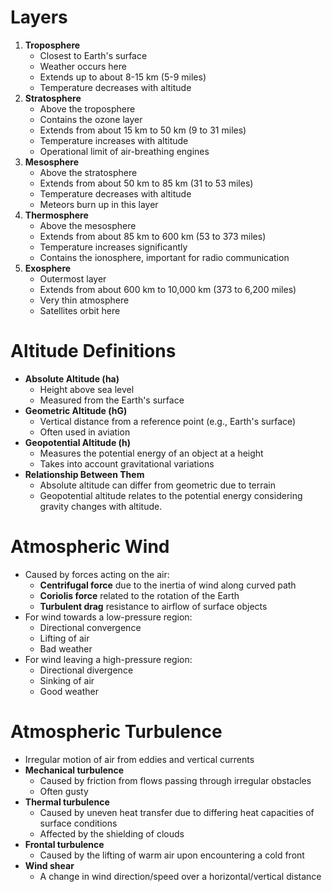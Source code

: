 # Layers
1. **Troposphere**
    - Closest to Earth's surface
    - Weather occurs here
    - Extends up to about 8-15 km (5-9 miles)
    - Temperature decreases with altitude
2. **Stratosphere**
    - Above the troposphere
    - Contains the ozone layer
    - Extends from about 15 km to 50 km (9 to 31 miles)
    - Temperature increases with altitude
    - Operational limit of air-breathing engines
3. **Mesosphere**
    - Above the stratosphere
    - Extends from about 50 km to 85 km (31 to 53 miles)
    - Temperature decreases with altitude
    - Meteors burn up in this layer
4. **Thermosphere**
    - Above the mesosphere
    - Extends from about 85 km to 600 km (53 to 373 miles)
    - Temperature increases significantly
    - Contains the ionosphere, important for radio communication
5. **Exosphere**
    - Outermost layer
    - Extends from about 600 km to 10,000 km (373 to 6,200 miles)
    - Very thin atmosphere
    - Satellites orbit here
# Altitude Definitions
- **Absolute Altitude (ha)**
    - Height above sea level
    - Measured from the Earth's surface
- **Geometric Altitude (hG)**
    - Vertical distance from a reference point (e.g., Earth's surface)
    - Often used in aviation
- **Geopotential Altitude (h)**
    - Measures the potential energy of an object at a height
    - Takes into account gravitational variations
- **Relationship Between Them**
    - Absolute altitude can differ from geometric due to terrain
    - Geopotential altitude relates to the potential energy considering gravity changes with altitude.
# Atmospheric Wind
- Caused by forces acting on the air:
	- **Centrifugal force** due to the inertia of wind along curved path
	- **Coriolis force** related to the rotation of the Earth
	- **Turbulent drag** resistance to airflow of surface objects
- For wind towards a low-pressure region:
	- Directional convergence
	- Lifting of air
	- Bad weather
- For wind leaving a high-pressure region:
	- Directional divergence
	- Sinking of air
	- Good weather
# Atmospheric Turbulence
- Irregular motion of air from eddies and vertical currents
- **Mechanical turbulence**
	- Caused by friction from flows passing through irregular obstacles
	- Often gusty
- **Thermal turbulence**
	- Caused by uneven heat transfer due to differing heat capacities of surface conditions
	- Affected by the shielding of clouds
- **Frontal turbulence**
	- Caused by the lifting of warm air upon encountering a cold front
- **Wind shear**
	- A change in wind direction/speed over a horizontal/vertical distance